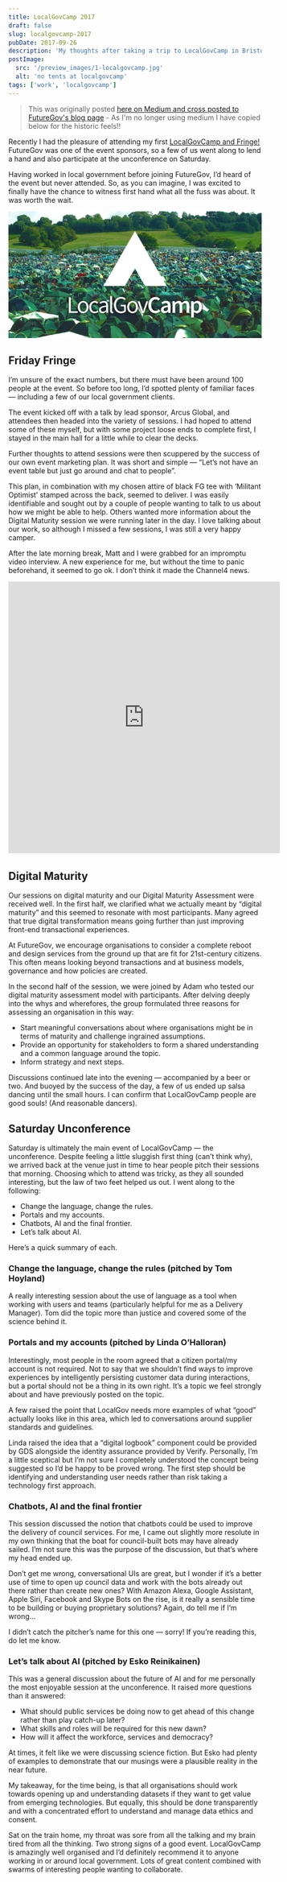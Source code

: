 ```yaml
---
title: LocalGovCamp 2017
draft: false
slug: localgovcamp-2017
pubDate: 2017-09-26
description: 'My thoughts after taking a trip to LocalGovCamp in Bristol'
postImage:
  src: '/preview_images/1-localgovcamp.jpg'
  alt: 'no tents at localgovcamp'
tags: ['work', 'localgovcamp']
---
```


> This was originally posted [here on Medium and cross posted to FutureGov's blog page](https://blog.wearefuturegov.com/my-localgovcamp-experience-15412b7ad314) - As I'm no longer using medium I have copied below for the historic feels!!

Recently I had the pleasure of attending my first [LocalGovCamp and Fringe!](http://localgovdigital.info/localgovcamp/) FutureGov was one of the event sponsors, so a few of us went along to lend a hand and also participate at the unconference on Saturday.

Having worked in local government before joining FutureGov, I’d heard of the event but never attended. So, as you can imagine, I was excited to finally have the chance to witness first hand what all the fuss was about. It was worth the wait.

<img src="/src/content/post_images/localgovcamp.jpg" alt="LocalGovCamp promo pic" class="imageLeft"/>

## Friday Fringe

I’m unsure of the exact numbers, but there must have been around 100 people at the event. So before too long, I’d spotted plenty of familiar faces — including a few of our local government clients.

The event kicked off with a talk by lead sponsor, Arcus Global, and attendees then headed into the variety of sessions. I had hoped to attend some of these myself, but with some project loose ends to complete first, I stayed in the main hall for a little while to clear the decks.

Further thoughts to attend sessions were then scuppered by the success of our own event marketing plan. It was short and simple — “Let’s not have an event table but just go around and chat to people”.

This plan, in combination with my chosen attire of black FG tee with ‘Militant Optimist’ stamped across the back, seemed to deliver. I was easily identifiable and sought out by a couple of people wanting to talk to us about how we might be able to help. Others wanted more information about the Digital Maturity session we were running later in the day. I love talking about our work, so although I missed a few sessions, I was still a very happy camper.

After the late morning break, Matt and I were grabbed for an impromptu video interview. A new experience for me, but without the time to panic beforehand, it seemed to go ok. I don’t think it made the Channel4 news.

<iframe
  width="540"
  height="540"
  frameborder="0"
  src="https://www.instagram.com/p/BZD6NDLlNKv/embed"
  className="imageRight"
></iframe>

## Digital Maturity

Our sessions on digital maturity and our Digital Maturity Assessment were received well. In the first half, we clarified what we actually meant by “digital maturity” and this seemed to resonate with most participants. Many agreed that true digital transformation means going further than just improving front-end transactional experiences.

At FutureGov, we encourage organisations to consider a complete reboot and design services from the ground up that are fit for 21st-century citizens. This often means looking beyond transactions and at business models, governance and how policies are created.

In the second half of the session, we were joined by Adam who tested our digital maturity assessment model with participants. After delving deeply into the whys and wherefores, the group formulated three reasons for assessing an organisation in this way:

- Start meaningful conversations about where organisations might be in terms of maturity and challenge ingrained assumptions.
- Provide an opportunity for stakeholders to form a shared understanding and a common language around the topic.
- Inform strategy and next steps.

Discussions continued late into the evening — accompanied by a beer or two. And buoyed by the success of the day, a few of us ended up salsa dancing until the small hours. I can confirm that LocalGovCamp people are good souls! (And reasonable dancers).

## Saturday Unconference

Saturday is ultimately the main event of LocalGovCamp — the unconference. Despite feeling a little sluggish first thing (can’t think why), we arrived back at the venue just in time to hear people pitch their sessions that morning. Choosing which to attend was tricky, as they all sounded interesting, but the law of two feet helped us out. I went along to the following:

- Change the language, change the rules.
- Portals and my accounts.
- Chatbots, AI and the final frontier.
- Let’s talk about AI.

Here’s a quick summary of each.

### Change the language, change the rules (pitched by Tom Hoyland)

A really interesting session about the use of language as a tool when working with users and teams (particularly helpful for me as a Delivery Manager). Tom did the topic more than justice and covered some of the science behind it.

### Portals and my accounts (pitched by Linda O’Halloran)

Interestingly, most people in the room agreed that a citizen portal/my account is not required. Not to say that we shouldn’t find ways to improve experiences by intelligently persisting customer data during interactions, but a portal should not be a thing in its own right. It’s a topic we feel strongly about and have previously posted on the topic.

A few raised the point that LocalGov needs more examples of what “good” actually looks like in this area, which led to conversations around supplier standards and guidelines.

Linda raised the idea that a “digital logbook” component could be provided by GDS alongside the identity assurance provided by Verify. Personally, I’m a little sceptical but I’m not sure I completely understood the concept being suggested so I’d be happy to be proved wrong. The first step should be identifying and understanding user needs rather than risk taking a technology first approach.

### Chatbots, AI and the final frontier

This session discussed the notion that chatbots could be used to improve the delivery of council services. For me, I came out slightly more resolute in my own thinking that the boat for council-built bots may have already sailed. I’m not sure this was the purpose of the discussion, but that’s where my head ended up.

Don’t get me wrong, conversational UIs are great, but I wonder if it’s a better use of time to open up council data and work with the bots already out there rather than create new ones? With Amazon Alexa, Google Assistant, Apple Siri, Facebook and Skype Bots on the rise, is it really a sensible time to be building or buying proprietary solutions? Again, do tell me if I’m wrong…

I didn’t catch the pitcher’s name for this one — sorry! If you’re reading this, do let me know.

### Let’s talk about AI (pitched by Esko Reinikainen)

This was a general discussion about the future of AI and for me personally the most enjoyable session at the unconference. It raised more questions than it answered:

- What should public services be doing now to get ahead of this change rather than play catch-up later?
- What skills and roles will be required for this new dawn?
- How will it affect the workforce, services and democracy?

At times, it felt like we were discussing science fiction. But Esko had plenty of examples to demonstrate that our musings were a plausible reality in the near future.

My takeaway, for the time being, is that all organisations should work towards opening up and understanding datasets if they want to get value from emerging technologies. But equally, this should be done transparently and with a concentrated effort to understand and manage data ethics and consent.

Sat on the train home, my throat was sore from all the talking and my brain tired from all the thinking. Two strong signs of a good event. LocalGovCamp is amazingly well organised and I’d definitely recommend it to anyone working in or around local government. Lots of great content combined with swarms of interesting people wanting to collaborate.
